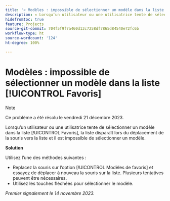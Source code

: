 ```yaml
---
title: '« Modèles : impossible de sélectionner un modèle dans la liste [!UICONTROL Favoris] »'
description: « Lorsqu’un utilisateur ou une utilisatrice tente de sélectionner un modèle dans la liste [!UICONTROL Favoris], la liste disparaît lors du déplacement de la souris vers la liste et il est impossible de sélectionner un modèle. »
hidefromtoc: true
feature: Projects
source-git-commit: 704f5f9f7a460d13c7258df7865d84540e72fc6b
workflow-type: ht
source-wordcount: '124'
ht-degree: 100%

---
```



# Modèles : impossible de sélectionner un modèle dans la liste [!UICONTROL Favoris]

>[!NOTE]
>
>Ce problème a été résolu le vendredi 21 décembre 2023.

Lorsqu’un utilisateur ou une utilisatrice tente de sélectionner un modèle dans la liste [!UICONTROL Favoris], la liste disparaît lors du déplacement de la souris vers la liste et il est impossible de sélectionner un modèle.

**Solution**

Utilisez l’une des méthodes suivantes :

* Replacez la souris sur l’option [!UICONTROL Modèles de favoris] et essayez de déplacer à nouveau la souris sur la liste. Plusieurs tentatives peuvent être nécessaires.
* Utilisez les touches fléchées pour sélectionner le modèle.

_Premier signalement le 14 novembre 2023._

